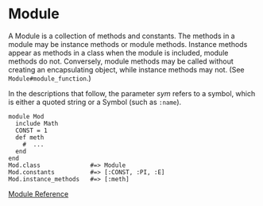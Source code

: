 # Module

A Module is a collection of methods and constants. The methods in a module may
be instance methods or module methods. Instance methods appear as methods in a
class when the module is included, module methods do not. Conversely, module
methods may be called without creating an encapsulating object, while instance
methods may not. (See `Module#module_function`.)

In the descriptions that follow, the parameter *sym* refers to a symbol, which
is either a quoted string or a Symbol (such as `:name`).

    module Mod
      include Math
      CONST = 1
      def meth
        #  ...
      end
    end
    Mod.class              #=> Module
    Mod.constants          #=> [:CONST, :PI, :E]
    Mod.instance_methods   #=> [:meth]

[Module Reference](https://ruby-doc.org/core-2.7.0/Module.html)